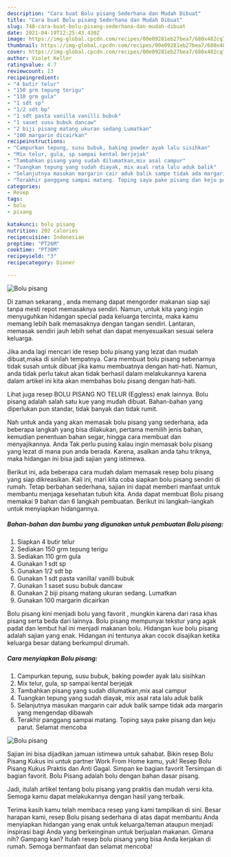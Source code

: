 ```yaml
---
description: "Cara buat Bolu pisang Sederhana dan Mudah Dibuat"
title: "Cara buat Bolu pisang Sederhana dan Mudah Dibuat"
slug: 748-cara-buat-bolu-pisang-sederhana-dan-mudah-dibuat
date: 2021-04-19T12:25:43.430Z
image: https://img-global.cpcdn.com/recipes/00e09281eb27bea7/680x482cq70/bolu-pisang-foto-resep-utama.jpg
thumbnail: https://img-global.cpcdn.com/recipes/00e09281eb27bea7/680x482cq70/bolu-pisang-foto-resep-utama.jpg
cover: https://img-global.cpcdn.com/recipes/00e09281eb27bea7/680x482cq70/bolu-pisang-foto-resep-utama.jpg
author: Violet Keller
ratingvalue: 4.7
reviewcount: 13
recipeingredient:
- "4 butir telur"
- "150 grm tepung terigu"
- "110 grm gula"
- "1 sdt sp"
- "1/2 sdt bp"
- "1 sdt pasta vanilla vanilli bubuk"
- "1 saset susu bubuk dancaw"
- "2 biji pisang matang ukuran sedang Lumatkan"
- "100 margarin dicairkan"
recipeinstructions:
- "Campurkan tepung, susu bubuk, baking powder ayak lalu sisihkan"
- "Mix telur, gula, sp sampai kental berjejak"
- "Tambahkan pisang yang sudah dilumatkan,mix asal campur"
- "Tuangkan tepung yang sudah diayak, mix asal rata lalu aduk balik"
- "Selanjutnya masukan margarin cair aduk balik sampe tidak ada margarin yang mengendap dibawah"
- "Terakhir panggang sampai matang. Toping saya pake pisang dan keju parut. Selamat mencoba"
categories:
- Resep
tags:
- bolu
- pisang

katakunci: bolu pisang 
nutrition: 202 calories
recipecuisine: Indonesian
preptime: "PT26M"
cooktime: "PT30M"
recipeyield: "3"
recipecategory: Dinner

---
```



![Bolu pisang](https://img-global.cpcdn.com/recipes/00e09281eb27bea7/680x482cq70/bolu-pisang-foto-resep-utama.jpg)

Di zaman  sekarang , anda memang dapat mengorder makanan siap saji tanpa mesti repot memasaknya sendiri. Namun, untuk kita yang ingin menyuguhkan hidangan special pada keluarga tercinta, maka kamu memang lebih baik memasaknya dengan tangan sendiri. Lantaran, memasak sendiri jauh lebih sehat dan dapat menyesuaikan sesuai selera keluarga.

Jika anda lagi mencari ide resep bolu pisang yang lezat dan mudah dibuat,maka di sinilah tempatnya. Cara membuat bolu pisang  sebenarnya tidak susah untuk dibuat jika kamu membuatnya dengan hati-hati. Namun, anda tidak perlu takut akan tidak berhasil dalam melakukannya 
karena dalam artikel ini kita akan membahas bolu pisang dengan hati-hati.  

Lihat juga resep BOLU PISANG NO TELUR (Eggless) enak lainnya. Bolu pisang adalah salah satu kue yang mudah dibuat. Bahan-bahan yang diperlukan pun standar, tidak banyak dan tidak rumit.

Nah untuk anda yang akan memasak bolu pisang yang sederhana, ada beberapa langkah yang bisa dilakukan, pertama memilih jenis bahan, kemudian penentuan bahan segar, hingga cara membuat dan menyajikannya. Anda Tak perlu pusing kalau ingin memasak bolu pisang yang lezat di mana pun anda berada. Karena, asalkan anda  tahu triknya, maka hidangan ini bisa jadi sajian yang istimewa.

Berikut ini, ada beberapa cara mudah dalam memasak resep bolu pisang yang siap dikreasikan. Kali ini, mari kita coba siapkan bolu pisang sendiri di rumah. Tetap berbahan sederhana, sajian ini dapat memberi manfaat untuk membantu menjaga kesehatan tubuh kita. Anda dapat membuat Bolu pisang memakai 9 bahan dan 6 langkah pembuatan. Berikut ini langkah-langkah untuk menyiapkan hidangannya.

<!--inarticleads1-->

##### Bahan-bahan dan bumbu yang digunakan untuk pembuatan Bolu pisang:

1. Siapkan 4 butir telur
1. Sediakan 150 grm tepung terigu
1. Sediakan 110 grm gula
1. Gunakan 1 sdt sp
1. Gunakan 1/2 sdt bp
1. Gunakan 1 sdt pasta vanilla/ vanilli bubuk
1. Gunakan 1 saset susu bubuk dancaw
1. Gunakan 2 biji pisang matang ukuran sedang. Lumatkan
1. Gunakan 100 margarin dicairkan


Bolu pisang kini menjadi bolu yang favorit , mungkin karena dari rasa khas pisang serta beda dari lainnya. Bolu pisang mempunyai tekstur yang agak padat dan lembut hal ini menjadi makanan bolu. Hidangan kue bolu pisang adalah sajian yang enak. Hidangan ini tentunya akan cocok disajikan ketika keluarga besar datang berkumpul dirumah. 

<!--inarticleads2-->

##### Cara menyiapkan Bolu pisang:

1. Campurkan tepung, susu bubuk, baking powder ayak lalu sisihkan
1. Mix telur, gula, sp sampai kental berjejak
1. Tambahkan pisang yang sudah dilumatkan,mix asal campur
1. Tuangkan tepung yang sudah diayak, mix asal rata lalu aduk balik
1. Selanjutnya masukan margarin cair aduk balik sampe tidak ada margarin yang mengendap dibawah
1. Terakhir panggang sampai matang. Toping saya pake pisang dan keju parut. Selamat mencoba
<img src="https://img-global.cpcdn.com/steps/0254075eea9cb29d/160x128cq70/bolu-pisang-langkah-memasak-6-foto.jpg" alt="Bolu pisang">

Sajian ini bisa dijadikan jamuan istimewa untuk sahabat. Bikin resep Bolu Pisang Kukus ini untuk partner Work From Home kamu, yuk! Resep Bolu Pisang Kukus Praktis dan Anti Gagal. Simpan ke bagian favorit Tersimpan di bagian favorit. Bolu Pisang adalah bolu dengan bahan dasar pisang. 

Jadi, itulah artikel tentang  bolu pisang  yang praktis dan mudah versi kita. Semoga kamu dapat melakukannya dengan hasil yang terbaik. 

Terima kasih kamu telah membaca resep yang kami tampilkan di sini. Besar harapan kami, resep  Bolu pisang sederhana di atas dapat membantu Anda menyiapkan hidangan yang enak untuk keluarga/teman ataupun menjadi inspirasi bagi Anda yang berkeinginan untuk berjualan makanan. Gimana nih? Gampang kan? Itulah resep bolu pisang yang bisa Anda kerjakan di rumah. Semoga bermanfaat dan selamat mencoba!

